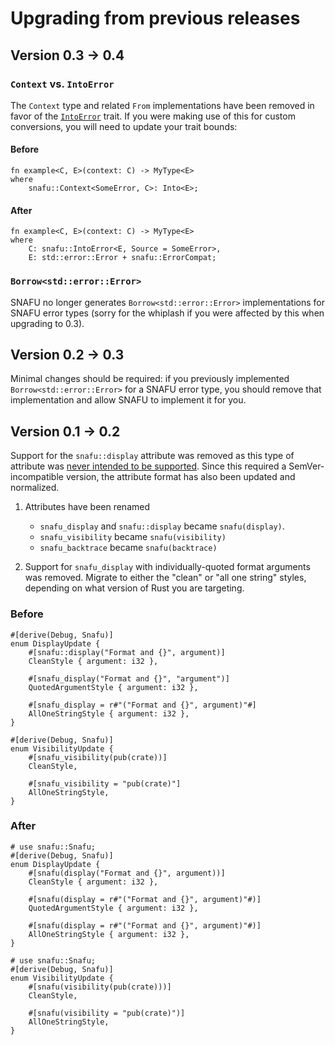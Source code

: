 # Upgrading from previous releases

## Version 0.3 → 0.4

### `Context` vs. `IntoError`

The `Context` type and related `From` implementations have been
removed in favor of the [`IntoError`](crate::IntoError) trait. If
you were making use of this for custom conversions, you will need
to update your trait bounds:

#### Before

```rust,ignore
fn example<C, E>(context: C) -> MyType<E>
where
    snafu::Context<SomeError, C>: Into<E>;
```

#### After

```rust,ignore
fn example<C, E>(context: C) -> MyType<E>
where
    C: snafu::IntoError<E, Source = SomeError>,
    E: std::error::Error + snafu::ErrorCompat;
```

### `Borrow<std::error::Error>`

SNAFU no longer generates `Borrow<std::error::Error>`
implementations for SNAFU error types (sorry for the whiplash if
you were affected by this when upgrading to 0.3).

## Version 0.2 → 0.3

Minimal changes should be required: if you previously implemented
`Borrow<std::error::Error>` for a SNAFU error type, you should
remove that implementation and allow SNAFU to implement it for
you.

## Version 0.1 → 0.2

Support for the `snafu::display` attribute was removed as this
type of attribute was [never intended to be
supported][oops]. Since this required a SemVer-incompatible
version, the attribute format has also been updated and
normalized.

1. Attributes have been renamed
    - `snafu_display` and `snafu::display` became `snafu(display)`.
    - `snafu_visibility` became `snafu(visibility)`
    - `snafu_backtrace` became `snafu(backtrace)`

1. Support for `snafu_display` with individually-quoted format
   arguments was removed. Migrate to either the "clean" or "all
   one string" styles, depending on what version of Rust you are
   targeting.

[oops]: https://github.com/rust-lang/rust/pull/58899

### Before

```rust,ignore
#[derive(Debug, Snafu)]
enum DisplayUpdate {
    #[snafu::display("Format and {}", argument)]
    CleanStyle { argument: i32 },

    #[snafu_display("Format and {}", "argument")]
    QuotedArgumentStyle { argument: i32 },

    #[snafu_display = r#"("Format and {}", argument)"#]
    AllOneStringStyle { argument: i32 },
}
```

```rust,ignore
#[derive(Debug, Snafu)]
enum VisibilityUpdate {
    #[snafu_visibility(pub(crate))]
    CleanStyle,

    #[snafu_visibility = "pub(crate)"]
    AllOneStringStyle,
}
```

### After

```rust,ignore
# use snafu::Snafu;
#[derive(Debug, Snafu)]
enum DisplayUpdate {
    #[snafu(display("Format and {}", argument))]
    CleanStyle { argument: i32 },

    #[snafu(display = r#"("Format and {}", argument)"#)]
    QuotedArgumentStyle { argument: i32 },

    #[snafu(display = r#"("Format and {}", argument)"#)]
    AllOneStringStyle { argument: i32 },
}
```

```rust,ignore
# use snafu::Snafu;
#[derive(Debug, Snafu)]
enum VisibilityUpdate {
    #[snafu(visibility(pub(crate)))]
    CleanStyle,

    #[snafu(visibility = "pub(crate)")]
    AllOneStringStyle,
}
```
